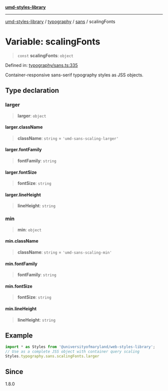 [**umd-styles-library**](../../../../README.md)

***

[umd-styles-library](../../../../modules.md) / [typography](../../../README.md) / [sans](../README.md) / scalingFonts

# Variable: scalingFonts

> `const` **scalingFonts**: `object`

Defined in: [typography/sans.ts:335](https://github.com/UMD-Digital/design-system/blob/8021d9898368f604bce452fe4dde6fae3a0578fd/packages/styles/source/typography/sans.ts#L335)

Container-responsive sans-serif typography styles as JSS objects.

## Type declaration

### larger

> **larger**: `object`

#### larger.className

> **className**: `string` = `'umd-sans-scaling-larger'`

#### larger.fontFamily

> **fontFamily**: `string`

#### larger.fontSize

> **fontSize**: `string`

#### larger.lineHeight

> **lineHeight**: `string`

### min

> **min**: `object`

#### min.className

> **className**: `string` = `'umd-sans-scaling-min'`

#### min.fontFamily

> **fontFamily**: `string`

#### min.fontSize

> **fontSize**: `string`

#### min.lineHeight

> **lineHeight**: `string`

## Example

```typescript
import * as Styles from '@universityofmaryland/web-styles-library';
// Use as a complete JSS object with container query scaling
Styles.typography.sans.scalingFonts.larger
```

## Since

1.8.0
